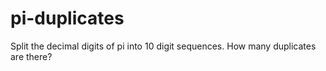 # pi-duplicates

Split the decimal digits of pi into 10 digit sequences. How many duplicates are there?
